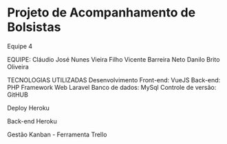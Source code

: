 # Projeto de Acompanhamento de Bolsistas
Equipe 4

EQUIPE:
Cláudio José Nunes Vieira Filho
Vicente Barreira Neto
Danilo Brito Oliveira

TECNOLOGIAS UTILIZADAS
Desenvolvimento
Front-end: VueJS
Back-end: PHP Framework Web Laravel
Banco de dados: MySql
Controle de versão: GitHUB

Deploy
Heroku

Back-end
Heroku

Gestão
Kanban - Ferramenta Trello
